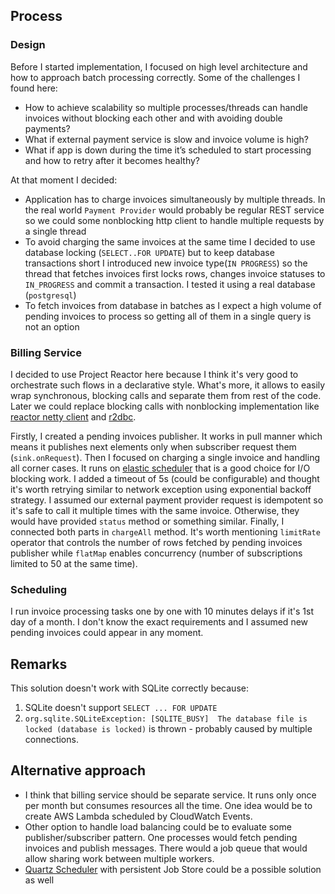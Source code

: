 ## Process

### Design
Before I started implementation, I focused on high level architecture and how to approach batch processing 
correctly. Some of the challenges I found here:
* How to achieve scalability so multiple processes/threads can handle invoices without blocking each other and with avoiding double payments?
* What if external payment service is slow and invoice volume is high? 
* What if app is down during the time it’s scheduled to start processing and how to retry after it becomes healthy?

At that moment I decided:
* Application has to charge invoices simultaneously by multiple threads. In the real world `Payment Provider` would probably
be regular REST service so we could some nonblocking http client to handle multiple requests by a single thread
* To avoid charging the same invoices at the same time I decided to use database locking (`SELECT..FOR UPDATE`) 
but to keep database transactions short I introduced new invoice type(`IN PROGRESS`) so the thread that fetches invoices 
first locks rows, changes invoice statuses to `IN_PROGRESS` and commit a transaction. 
I tested it using a real database (`postgresql`)
* To fetch invoices from database in batches as I expect a high volume of pending invoices to process so getting all of them
in a single query is not an option

### Billing Service
I decided to use Project Reactor here because I think it's very good to orchestrate such flows in a declarative style. 
What's more, it allows to easily wrap synchronous, blocking calls and separate them from rest of the code.
Later we could replace blocking calls with nonblocking implementation like [reactor netty client](https://github.com/reactor/reactor-netty)
and [r2dbc](https://github.com/r2dbc).

Firstly, I created a pending invoices publisher. 
It works in pull manner which means it publishes next elements only when subscriber request them (`sink.onRequest`). 
Then I focused on charging a single invoice and handling all corner cases. It runs on [elastic scheduler](https://projectreactor.io/docs/core/release/api/reactor/core/scheduler/Schedulers.html#elastic--)
that is a good choice for I/O blocking work.
I added a timeout of 5s (could be configurable) and thought it's worth retrying 
similar to network exception using exponential backoff strategy. 
I assumed our external payment provider request is idempotent so it's safe to call it multiple times with the same invoice. 
Otherwise, they would have provided `status` method or something similar.
Finally, I connected both parts in `chargeAll` method. It's worth mentioning `limitRate` operator 
that controls the number of rows fetched by pending invoices publisher 
while `flatMap` enables concurrency (number of subscriptions limited to 50 at the same time).

### Scheduling 
I run invoice processing tasks one by one with 10 minutes delays if it's 1st day of a month. I don't know the exact requirements and 
I assumed new pending invoices could appear in any moment.

## Remarks
This solution doesn't work with SQLite correctly because:
1. SQLite doesn't support `SELECT ... FOR UPDATE`
2. `org.sqlite.SQLiteException: [SQLITE_BUSY]  The database file is locked (database is locked)` is thrown - probably caused by multiple connections.

## Alternative approach

* I think that billing service should be separate service. It runs only once per month but consumes resources all the time.
One idea would be to create AWS Lambda scheduled by CloudWatch Events. 
* Other option to handle load balancing could be to evaluate some publisher/subscriber pattern. 
One processes would fetch pending invoices and publish messages. 
There would a job queue that would allow sharing work between multiple workers.
* [Quartz Scheduler](http://www.quartz-scheduler.org) with persistent Job Store could be a possible solution as well


